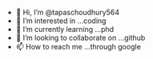 - 👋 Hi, I’m @tapaschoudhury564
- 👀 I’m interested in ...coding
- 🌱 I’m currently learning ...phd
- 💞️ I’m looking to collaborate on ...github
- 📫 How to reach me ...through google

<!---
tapaschoudhury564/tapaschoudhury564 is a ✨ special ✨ repository because its `README.md` (this file) appears on your GitHub profile.
You can click the Preview link to take a look at your changes.
--->
